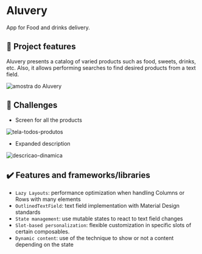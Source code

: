 # Aluvery

App for Food and drinks delivery.

## 🔨 Project features

Aluvery presents a catalog of varied products such as food, sweets, drinks, etc. Also, it allows performing searches to find desired products from a text field.

![amostra do Aluvery](https://user-images.githubusercontent.com/8989346/191754098-cd2b5c5c-54b2-4bae-8d92-28f0d4faa924.gif)

## 🎯 Challenges

- Screen for all the products

![tela-todos-produtos](https://user-images.githubusercontent.com/8989346/190394077-fc3265c7-1439-4825-89a7-660b55ad262d.gif)

- Expanded description

![descricao-dinamica](https://user-images.githubusercontent.com/8989346/190394385-baa7c341-ac23-44f5-a325-1ac21ff8110d.gif)

## ✔️ Features and frameworks/libraries

- `Lazy Layouts`: performance optimization when handling Columns or Rows with many elements
- `OutlinedTextField`: text field implementation with Material Design standards
- `State management`: use mutable states to react to text field changes
- `Slot-based personalization`: flexible customization in specific slots of certain composables.
- `Dynamic content`: use of the technique to show or not a content depending on the state
